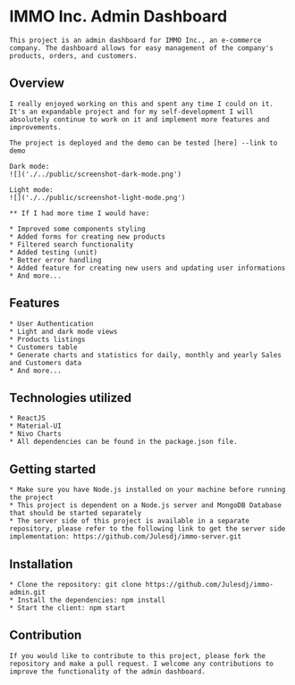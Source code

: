 # IMMO Inc. Admin Dashboard

    This project is an admin dashboard for IMMO Inc., an e-commerce company. The dashboard allows for easy management of the company's products, orders, and customers.

## Overview

    I really enjoyed working on this and spent any time I could on it. It's an expandable project and for my self-development I will absolutely continue to work on it and implement more features and improvements.

    The project is deployed and the demo can be tested [here] --link to demo

    Dark mode:
    ![]('./../public/screenshot-dark-mode.png')

    Light mode:
    ![]('./../public/screenshot-light-mode.png')

    ** If I had more time I would have:

    * Improved some components styling
    * Added forms for creating new products
    * Filtered search functionality
    * Added testing (unit)
    * Better error handling
    * Added feature for creating new users and updating user informations
    * And more...

## Features

    * User Authentication
    * Light and dark mode views
    * Products listings
    * Customers table
    * Generate charts and statistics for daily, monthly and yearly Sales and Customers data
    * And more...

## Technologies utilized

    * ReactJS
    * Material-UI
    * Nivo Charts
    * All dependencies can be found in the package.json file.

## Getting started

    * Make sure you have Node.js installed on your machine before running the project
    * This project is dependent on a Node.js server and MongoDB Database that should be started separately
    * The server side of this project is available in a separate repository, please refer to the following link to get the server side implementation: https://github.com/Julesdj/immo-server.git

## Installation

    * Clone the repository: git clone https://github.com/Julesdj/immo-admin.git
    * Install the dependencies: npm install
    * Start the client: npm start

## Contribution

    If you would like to contribute to this project, please fork the repository and make a pull request. I welcome any contributions to improve the functionality of the admin dashboard.
